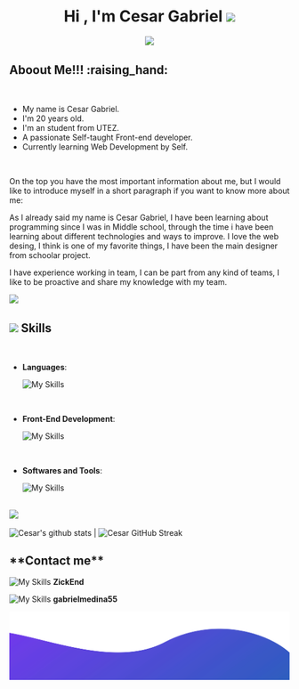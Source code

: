 <h1 align="center"><b>Hi , I'm Cesar Gabriel </b><img src="https://media.giphy.com/media/hvRJCLFzcasrR4ia7z/giphy.gif" width="35"></h1>

<p align="center">
  <a href="https://github.com/DenverCoder1/readme-typing-svg"><img src="https://readme-typing-svg.herokuapp.com?font=Time+New+Roman&color=cyan&size=25&center=true&vCenter=true&width=600&height=100&lines=&hearts;++;Self-taught+Front-End+Developer,;Computer+Science+Student,;Active+Learner/Researcher,;Love+to+learn+new+stuffs..<3"></a>
</p>

<h2>Aboout Me!!! :raising_hand: </h2>

<br>

- My name is Cesar Gabriel.
- I'm 20 years old.
- I'm an student from UTEZ.
- A passionate Self-taught Front-end developer.
- Currently learning Web Development by Self.
  
<br>

<p>On the top you have the most important information about me, but I would like to introduce myself in a short paragraph if you want to know more about me:</p>
<p>As I already said my name is Cesar Gabriel, I have been learning about programming since I was in Middle school, through the time i have been learning about different technologies and ways to improve.
I love the web desing, I think is one of my favorite things, I have been the main designer from schoolar project. </p>
<p>I have experience working in team, I can be part from any kind of teams, I like to be proactive and share my knowledge with my team.</p>

<img src="https://user-images.githubusercontent.com/73097560/115834477-dbab4500-a447-11eb-908a-139a6edaec5c.gif">

## <img src="https://media2.giphy.com/media/QssGEmpkyEOhBCb7e1/giphy.gif?cid=ecf05e47a0n3gi1bfqntqmob8g9aid1oyj2wr3ds3mg700bl&rid=giphy.gif" width ="25"><b> Skills</b>
<br>

<p align="center">

- **Languages**:
    
   ![My Skills](https://skillicons.dev/icons?i=java,kotlin,c,cpp,php&theme=light)
  
<br>   
    
- **Front-End Development**:

   ![My Skills](https://skillicons.dev/icons?i=html,css,figma&theme=light)
  
<br>

- **Softwares and Tools**:

    ![My Skills](https://skillicons.dev/icons?i=git,github,godot,linux&theme=light)
  
</p>
<br>
<img src="https://user-images.githubusercontent.com/73097560/115834477-dbab4500-a447-11eb-908a-139a6edaec5c.gif">

![Cesar's github stats](https://github-readme-stats.vercel.app/api?username=Gabriel-Medina-coder&show_icons=true&theme=tokyonight) | ![Cesar GitHub Streak](https://github-readme-streak-stats.herokuapp.com/?user=Gabriel-Medina-coder&theme=tokyonight)

<h2> **Contact me** </h2>

 ![My Skills](https://skillicons.dev/icons?i=discord&theme=light) **ZickEnd** 
  
  ![My Skills](https://skillicons.dev/icons?i=instagram&theme=light)  **gabrielmedina55**
    
![alt text](./bottom.svg)
